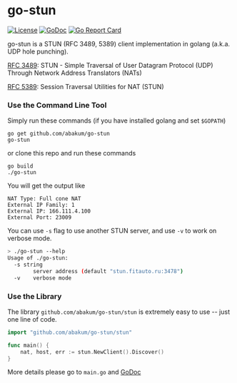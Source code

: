 go-stun
=======

[![License](https://img.shields.io/badge/License-Apache%202.0-red.svg)](https://opensource.org/licenses/Apache-2.0)
[![GoDoc](https://godoc.org/github.com/abakum/go-stun?status.svg)](http://godoc.org/github.com/abakum/go-stun/stun)
[![Go Report Card](https://goreportcard.com/badge/github.com/abakum/go-stun)](https://goreportcard.com/report/github.com/abakum/go-stun)

go-stun is a STUN (RFC 3489, 5389) client implementation in golang
(a.k.a. UDP hole punching).

[RFC 3489](https://tools.ietf.org/html/rfc3489):
STUN - Simple Traversal of User Datagram Protocol (UDP)
Through Network Address Translators (NATs)

[RFC 5389](https://tools.ietf.org/html/rfc5389):
Session Traversal Utilities for NAT (STUN)

### Use the Command Line Tool

Simply run these commands (if you have installed golang and set `$GOPATH`)
```
go get github.com/abakum/go-stun
go-stun
```
or clone this repo and run these commands
```
go build
./go-stun
```
You will get the output like
```
NAT Type: Full cone NAT
External IP Family: 1
External IP: 166.111.4.100
External Port: 23009
```
You can use `-s` flag to use another STUN server, and use `-v` to work on
verbose mode.
```bash
> ./go-stun --help
Usage of ./go-stun:
  -s string
        server address (default "stun.fitauto.ru:3478")
  -v    verbose mode
```

### Use the Library

The library `github.com/abakum/go-stun/stun` is extremely easy to use -- just
one line of code.

```go
import "github.com/abakum/go-stun/stun"

func main() {
	nat, host, err := stun.NewClient().Discover()
}
```

More details please go to `main.go` and [GoDoc](http://godoc.org/github.com/abakum/go-stun/stun)

